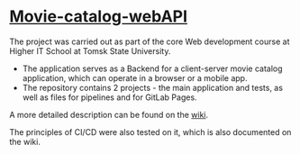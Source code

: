 # [Movie-catalog-webAPI](https://github.com/Ssslakter/Movie-catalog-webAPI/wiki)
The project was carried out as part of the core Web development course at Higher IT School at Tomsk State University.

- The application serves as a Backend for a client-server movie catalog application, which can operate in a browser or a mobile app.
- The repository contains 2 projects - the main application and tests, as well as files for pipelines and for GitLab Pages.

A more detailed description can be found on the [wiki](https://github.com/Ssslakter/Movie-catalog-webAPI/wiki).

The principles of CI/CD were also tested on it, which is also documented on the wiki.

